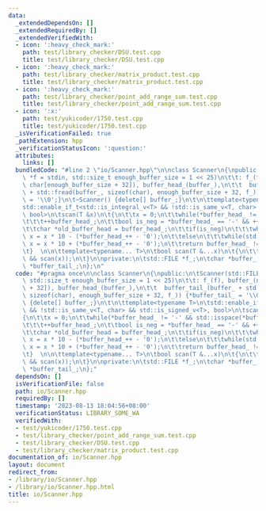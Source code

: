 ```yaml
---
data:
  _extendedDependsOn: []
  _extendedRequiredBy: []
  _extendedVerifiedWith:
  - icon: ':heavy_check_mark:'
    path: test/library_checker/DSU.test.cpp
    title: test/library_checker/DSU.test.cpp
  - icon: ':heavy_check_mark:'
    path: test/library_checker/matrix_product.test.cpp
    title: test/library_checker/matrix_product.test.cpp
  - icon: ':heavy_check_mark:'
    path: test/library_checker/point_add_range_sum.test.cpp
    title: test/library_checker/point_add_range_sum.test.cpp
  - icon: ':x:'
    path: test/yukicoder/1750.test.cpp
    title: test/yukicoder/1750.test.cpp
  _isVerificationFailed: true
  _pathExtension: hpp
  _verificationStatusIcon: ':question:'
  attributes:
    links: []
  bundledCode: "#line 2 \"io/Scanner.hpp\"\n\nclass Scanner\n{\npublic:\n\tScanner(std::FILE\
    \ *f = stdin, std::size_t enough_buffer_size = 1 << 25)\n\t\t: f_(f), buffer_(new\
    \ char[enough_buffer_size + 32]), buffer_head_(buffer_),\n\t\t  buffer_tail_(buffer_\
    \ + std::fread(buffer_, sizeof(char), enough_buffer_size + 32, f_)) {*buffer_tail_\
    \ = '\\0';}\n\t~Scanner() {delete[] buffer_;}\n\t\n\ttemplate<typename T>\n\t\
    std::enable_if_t<std::is_integral_v<T> && !std::is_same_v<T, char> && std::is_signed_v<T>,\
    \ bool>\n\tscan(T &x)\n\t{\n\t\tx = 0;\n\t\twhile(*buffer_head_ != '-' && std::isspace(*buffer_head_))\n\
    \t\t\t++buffer_head_;\n\t\tbool is_neg = *buffer_head_ == '-' && ++buffer_head_;\n\
    \t\tchar *old_buffer_head = buffer_head_;\n\t\tif(is_neg)\n\t\t\twhile(std::isdigit(*buffer_head_))\
    \ x = x * 10 - (*buffer_head_++ - '0');\n\t\telse\n\t\t\twhile(std::isdigit(*buffer_head_))\
    \ x = x * 10 + (*buffer_head_++ - '0');\n\t\treturn buffer_head_ != old_buffer_head;\n\
    \t}  \n\n\ttemplate<typename... T>\n\tbool scan(T &...x)\n\t{\n\t\treturn (...\
    \ && scan(x));\n\t}\n\nprivate:\n\tstd::FILE *f_;\n\tchar *buffer_, *buffer_head_,\
    \ *buffer_tail_;\n};\n"
  code: "#pragma once\n\nclass Scanner\n{\npublic:\n\tScanner(std::FILE *f = stdin,\
    \ std::size_t enough_buffer_size = 1 << 25)\n\t\t: f_(f), buffer_(new char[enough_buffer_size\
    \ + 32]), buffer_head_(buffer_),\n\t\t  buffer_tail_(buffer_ + std::fread(buffer_,\
    \ sizeof(char), enough_buffer_size + 32, f_)) {*buffer_tail_ = '\\0';}\n\t~Scanner()\
    \ {delete[] buffer_;}\n\t\n\ttemplate<typename T>\n\tstd::enable_if_t<std::is_integral_v<T>\
    \ && !std::is_same_v<T, char> && std::is_signed_v<T>, bool>\n\tscan(T &x)\n\t\
    {\n\t\tx = 0;\n\t\twhile(*buffer_head_ != '-' && std::isspace(*buffer_head_))\n\
    \t\t\t++buffer_head_;\n\t\tbool is_neg = *buffer_head_ == '-' && ++buffer_head_;\n\
    \t\tchar *old_buffer_head = buffer_head_;\n\t\tif(is_neg)\n\t\t\twhile(std::isdigit(*buffer_head_))\
    \ x = x * 10 - (*buffer_head_++ - '0');\n\t\telse\n\t\t\twhile(std::isdigit(*buffer_head_))\
    \ x = x * 10 + (*buffer_head_++ - '0');\n\t\treturn buffer_head_ != old_buffer_head;\n\
    \t}  \n\n\ttemplate<typename... T>\n\tbool scan(T &...x)\n\t{\n\t\treturn (...\
    \ && scan(x));\n\t}\n\nprivate:\n\tstd::FILE *f_;\n\tchar *buffer_, *buffer_head_,\
    \ *buffer_tail_;\n};"
  dependsOn: []
  isVerificationFile: false
  path: io/Scanner.hpp
  requiredBy: []
  timestamp: '2023-08-13 18:04:56+08:00'
  verificationStatus: LIBRARY_SOME_WA
  verifiedWith:
  - test/yukicoder/1750.test.cpp
  - test/library_checker/point_add_range_sum.test.cpp
  - test/library_checker/DSU.test.cpp
  - test/library_checker/matrix_product.test.cpp
documentation_of: io/Scanner.hpp
layout: document
redirect_from:
- /library/io/Scanner.hpp
- /library/io/Scanner.hpp.html
title: io/Scanner.hpp
---
```

